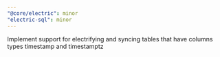 ```yaml
---
"@core/electric": minor
"electric-sql": minor
---
```


Implement support for electrifying and syncing tables that have columns types timestamp and timestamptz

